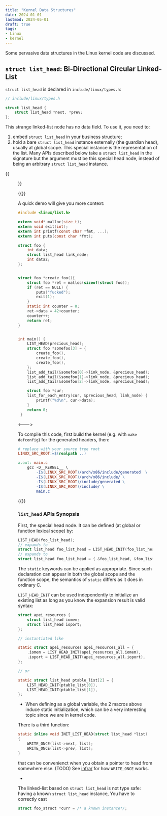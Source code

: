 ```yaml
---
title: "Kernel Data Structures"
date: 2024-01-01
lastmod: 2024-05-01
draft: true
tags:
- Linux
- kernel
---
```


Some pervasive data structures in the Linux kernel code are discussed.

<!--more-->

## `struct list_head`: Bi-Directional Circular Linked-List

`struct list_head` is declared in `include/linux/types.h`:

```c
// include/linux/types.h

struct list_head {
	struct list_head *next, *prev;
};
```

This strange linked-list node has no data field. To use it, you need to:
1. embed `struct list_head` in your business structure;
2. hold a bare `struct list_head` instance externally (the guardian head), usually at global scope.
  This special instance is the representation of the list. Many APIs described below take a `struct list_head` in the signature but the argument must be this special head node, instead of being an arbitrary `struct list_head` instance.

{{<figure src="./list_head.png" caption="[(credit)](https://www.byteisland.com/linux-%E5%86%85%E6%A0%B8%E5%8F%8C%E5%90%91%E9%93%BE%E8%A1%A8/)">}}

{{<columns>}}

A quick demo will give you more context:

```c
#include <linux/list.h>

extern void* malloc(size_t);
extern void exit(int);
extern int printf(const char *fmt, ...);
extern int puts(const char *fmt);

struct foo {
    int data;
    struct list_head link_node;
    int data2;
};


struct foo *create_foo(){
    struct foo *ret = malloc(sizeof(struct foo));
    if (ret == NULL) {
        puts("fucked");
        exit(1);
    }
    static int counter = 0;
    ret->data = 42+counter;
    counter++;
    return ret;
}


int main() {
    LIST_HEAD(precious_head);
    struct foo *somefoo[3] = {
        create_foo(),
        create_foo(),
        create_foo(),
    };
    list_add_tail(&somefoo[0]->link_node, &precious_head);
    list_add_tail(&somefoo[1]->link_node, &precious_head);
    list_add_tail(&somefoo[2]->link_node, &precious_head);

    struct foo *cur;
    list_for_each_entry(cur, &precious_head, link_node) {
        printf("%d\n", cur->data);
    }
    return 0;
 }

```

<--->

To compile this code, first build the kernel (e.g. with `make defconfig`) for the generated headers, then:

```makefile
# replace with your source tree root
LINUX_SRC_ROOT:=$(realpath ..)

a.out: main.c
	gcc -D__KERNEL__ \
		-I$(LINUX_SRC_ROOT)/arch/x86/include/generated  \
		-I$(LINUX_SRC_ROOT)/arch/x86/include/ \
		-I$(LINUX_SRC_ROOT)/include/generated \
		-I$(LINUX_SRC_ROOT)/include/ \
		main.c
```

{{</columns>}}

### `list_head` APIs Synopsis

First, the special head node. It can be defined (at global or function lexical scope) by:

```c
LIST_HEAD(foo_list_head);
// expands to
struct list_head foo_list_head = LIST_HEAD_INIT(foo_list_head);
// expands to
struct list_head foo_list_head = { &foo_list_head, &foo_list_head}; // i.e. both next and prev points to self, indicating an empty list
```

The `static` keywords can be applied as appropriate.
Since such declaration can appear in both the global scope and the function scope, the semantics of `static` differs as it does in ordinary C.

`LIST_HEAD_INIT` can be used independently to initialize an existing list as long as you know the expansion result is valid syntax:

```c
struct apei_resources {
	struct list_head iomem;
	struct list_head ioport;
};

// instantiated like

static struct apei_resources apei_resources_all = {
	.iomem = LIST_HEAD_INIT(apei_resources_all.iomem),
	.ioport = LIST_HEAD_INIT(apei_resources_all.ioport),
};

// or 

static struct list_head ptable_list[2] = {
	LIST_HEAD_INIT(ptable_list[0]),
	LIST_HEAD_INIT(ptable_list[1]),
};
```

- When defining as a global variable, the 2 macros above induce static initialization, which can be a very interesting topic since we are in kernel code.
<!-- TODO: LINUX KERNEL STATIC INIT ORDER? -->

There is a third function:

```c
static inline void INIT_LIST_HEAD(struct list_head *list)
{
	WRITE_ONCE(list->next, list);
	WRITE_ONCE(list->prev, list);
}
```

that can be convenienct when you obtain a pointer to head from somewhere else. (TODO)
See [infra/](#TODO) for how `WRITE_ONCE` works.
<!-- It reset an existing `struct list_head` instance (pointed) as the head of a new empty linked list.
It's useful  -->


- 
The linked-list based on `struct list_head` is not type safe: having a known `struct list_head` instance,
You have to correctly cast

```c
struct foo_struct *curr = /* a known instance*/;

